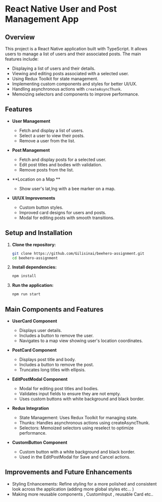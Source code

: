 # React Native User and Post Management App

## Overview

This project is a React Native application built with TypeScript. It allows users to manage a list of users and their associated posts. The main features include:

- Displaying a list of users and their details.
- Viewing and editing posts associated with a selected user.
- Using Redux Toolkit for state management.
- Implementing custom components and styles for better UI/UX.
- Handling asynchronous actions with `createAsyncThunk`.
- Memoizing selectors and components to improve performance.

## Features

- **User Management**
  - Fetch and display a list of users.
  - Select a user to view their posts.
  - Remove a user from the list.

- **Post Management**
  - Fetch and display posts for a selected user.
  - Edit post titles and bodies with validation.
  - Remove posts from the list.

- **Location on a Map **
  - Show user's lat,lng with a bee marker on a map.

- **UI/UX Improvements**
  - Custom button styles.
  - Improved card designs for users and posts.
  - Modal for editing posts with smooth transitions.

## Setup and Installation

1. **Clone the repository:**
   ```sh
   git clone https://github.com/Gilisinai/beehero-assignment.git
   cd beehero-assignment

2. **Install dependencies:**
   ```sh
   npm install

3. **Run the application:**
   ```sh
   npm run start

## Main Components and Features

- **UserCard Component**
  - Displays user details.
  - Includes a button to remove the user.
  - Navigates to a map view showing user's location coordinates.

- **PostCard Component**
  - Displays post title and body.
  - Includes a button to remove the post.
  - Truncates long titles with ellipsis.
    
- **EditPostModal Component**
  - Modal for editing post titles and bodies.
  - Validates input fields to ensure they are not empty.
  - Uses custom buttons with white background and black border.

- **Redux Integration**
  - State Management: Uses Redux Toolkit for managing state.
  - Thunks: Handles asynchronous actions using createAsyncThunk.
  - Selectors: Memoized selectors using reselect to optimize performance.

- **CustomButton Component**
  - Custom button with a white background and black border.
  - Used in the EditPostModal for Save and Cancel actions.


## Improvements and Future Enhancements
   - Styling Enhancements: Refine styling for a more polished and consistent look across the application (adding more global styles etc... )
   - Making more reusable components , CustomInput , reusable Card etc..





